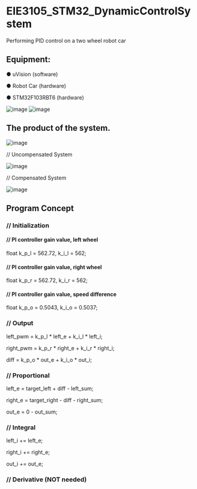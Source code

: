 # EIE3105_STM32_DynamicControlSystem
Performing PID control on a two wheel robot car


## Equipment:

●	uVision (software) 

●	Robot Car (hardware)

●	STM32F103RBT6 (hardware) 

![image](https://user-images.githubusercontent.com/56528924/181018427-ff3ab6f5-72cf-4123-9401-07d7cbf9c87b.png)
![image](https://user-images.githubusercontent.com/56528924/181018453-8d2f6ed7-a94e-4e12-a2eb-6599629ff936.png)

## The product of the system.

![image](https://user-images.githubusercontent.com/56528924/181018587-b9dd3608-d441-437b-be58-86611049fed6.png)

// Uncompensated System

![image](https://user-images.githubusercontent.com/56528924/181018690-2cca9c5e-979d-4259-bc39-ced4ce5e8e54.png)

// Compensated System

![image](https://user-images.githubusercontent.com/56528924/181018738-f33a3a40-446b-4dff-b5c5-793a34cc2f69.png)

## Program Concept

### // Initialization

#### // PI controller gain value, left wheel

float k_p_l = 562.72, k_i_l = 562;

#### // PI controller gain value, right wheel

float k_p_r = 562.72, k_i_r = 562;

#### // PI controller gain value, speed difference

float k_p_o = 0.5043, k_i_o = 0.5037;


### // Output

left_pwm = k_p_l * left_e + k_i_l * left_i;

right_pwm = k_p_r * right_e + k_i_r * right_i;

diff = k_p_o * out_e + k_i_o * out_i;	


### // Proportional

left_e = target_left + diff - left_sum;

right_e = target_right - diff - right_sum;

out_e = 0 - out_sum;


### // Integral

left_i += left_e;

right_i += right_e;

out_i += out_e;


### // Derivative (NOT needed)

